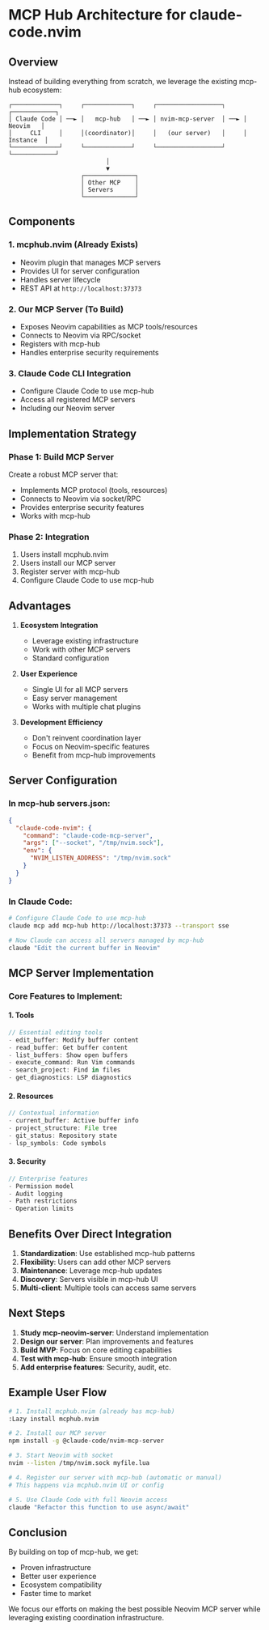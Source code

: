 # MCP Hub Architecture for claude-code.nvim

## Overview

Instead of building everything from scratch, we leverage the existing mcp-hub ecosystem:

```
┌─────────────┐     ┌─────────────┐     ┌──────────────────┐     ┌────────────┐
│ Claude Code │ ──► │   mcp-hub   │ ──► │ nvim-mcp-server  │ ──► │   Neovim   │
│     CLI     │     │(coordinator)│     │   (our server)   │     │  Instance  │
└─────────────┘     └─────────────┘     └──────────────────┘     └────────────┘
                           │
                           ▼
                    ┌──────────────┐
                    │ Other MCP    │
                    │ Servers      │
                    └──────────────┘
```

## Components

### 1. mcphub.nvim (Already Exists)
- Neovim plugin that manages MCP servers
- Provides UI for server configuration
- Handles server lifecycle
- REST API at `http://localhost:37373`

### 2. Our MCP Server (To Build)
- Exposes Neovim capabilities as MCP tools/resources
- Connects to Neovim via RPC/socket
- Registers with mcp-hub
- Handles enterprise security requirements

### 3. Claude Code CLI Integration
- Configure Claude Code to use mcp-hub
- Access all registered MCP servers
- Including our Neovim server

## Implementation Strategy

### Phase 1: Build MCP Server
Create a robust MCP server that:
- Implements MCP protocol (tools, resources)
- Connects to Neovim via socket/RPC
- Provides enterprise security features
- Works with mcp-hub

### Phase 2: Integration
1. Users install mcphub.nvim
2. Users install our MCP server
3. Register server with mcp-hub
4. Configure Claude Code to use mcp-hub

## Advantages

1. **Ecosystem Integration**
   - Leverage existing infrastructure
   - Work with other MCP servers
   - Standard configuration

2. **User Experience**
   - Single UI for all MCP servers
   - Easy server management
   - Works with multiple chat plugins

3. **Development Efficiency**
   - Don't reinvent coordination layer
   - Focus on Neovim-specific features
   - Benefit from mcp-hub improvements

## Server Configuration

### In mcp-hub servers.json:
```json
{
  "claude-code-nvim": {
    "command": "claude-code-mcp-server",
    "args": ["--socket", "/tmp/nvim.sock"],
    "env": {
      "NVIM_LISTEN_ADDRESS": "/tmp/nvim.sock"
    }
  }
}
```

### In Claude Code:
```bash
# Configure Claude Code to use mcp-hub
claude mcp add mcp-hub http://localhost:37373 --transport sse

# Now Claude can access all servers managed by mcp-hub
claude "Edit the current buffer in Neovim"
```

## MCP Server Implementation

### Core Features to Implement:

#### 1. Tools
```typescript
// Essential editing tools
- edit_buffer: Modify buffer content
- read_buffer: Get buffer content
- list_buffers: Show open buffers
- execute_command: Run Vim commands
- search_project: Find in files
- get_diagnostics: LSP diagnostics
```

#### 2. Resources
```typescript
// Contextual information
- current_buffer: Active buffer info
- project_structure: File tree
- git_status: Repository state
- lsp_symbols: Code symbols
```

#### 3. Security
```typescript
// Enterprise features
- Permission model
- Audit logging
- Path restrictions
- Operation limits
```

## Benefits Over Direct Integration

1. **Standardization**: Use established mcp-hub patterns
2. **Flexibility**: Users can add other MCP servers
3. **Maintenance**: Leverage mcp-hub updates
4. **Discovery**: Servers visible in mcp-hub UI
5. **Multi-client**: Multiple tools can access same servers

## Next Steps

1. **Study mcp-neovim-server**: Understand implementation
2. **Design our server**: Plan improvements and features
3. **Build MVP**: Focus on core editing capabilities
4. **Test with mcp-hub**: Ensure smooth integration
5. **Add enterprise features**: Security, audit, etc.

## Example User Flow

```bash
# 1. Install mcphub.nvim (already has mcp-hub)
:Lazy install mcphub.nvim

# 2. Install our MCP server
npm install -g @claude-code/nvim-mcp-server

# 3. Start Neovim with socket
nvim --listen /tmp/nvim.sock myfile.lua

# 4. Register our server with mcp-hub (automatic or manual)
# This happens via mcphub.nvim UI or config

# 5. Use Claude Code with full Neovim access
claude "Refactor this function to use async/await"
```

## Conclusion

By building on top of mcp-hub, we get:
- Proven infrastructure
- Better user experience  
- Ecosystem compatibility
- Faster time to market

We focus our efforts on making the best possible Neovim MCP server while leveraging existing coordination infrastructure.
